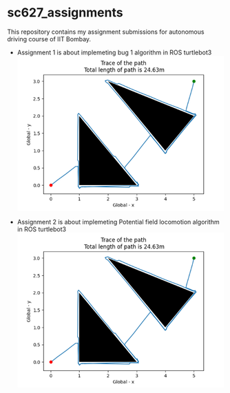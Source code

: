 # sc627_assignments
This repository contains my assignment submissions for autonomous driving course of IIT Bombay. 
- Assignment 1 is about implemeting bug 1 algorithm in ROS turtlebot3
![Trace generated](assignment_1/workingROS.png "Bug_1 based")

- Assignment 2 is about implemeting Potential field locomotion algorithm in ROS turtlebot3 ![Trace generated](./assignment_1/workingROS.png?raw=true)
